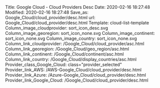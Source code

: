 Title: Google Cloud - Cloud Providers Desc
Date: 2020-02-16 18:27:48
Modified: 2020-02-16 18:27:48
Save_as: Google_Cloud/cloud_provider/desc.html
url: Google_Cloud/cloud_provider/desc.html
Template: cloud-list-template
Column_image_cloudprovider: sort_icon_desc.svg
Column_image_georegion: sort_icon_none.svg
Column_image_continent: sort_icon_none.svg
Column_image_country: sort_icon_none.svg
Column_link_cloudprovider: /Google_Cloud/cloud_provider/asc.html
Column_link_georegion: /Google_Cloud/geo_region/asc.html
Column_link_continent: /Google_Cloud/continent/asc.html
Column_link_country: /Google_Cloud/display_countries/asc.html
Provider_class_Google_Cloud: class="provider_selected"
Provider_link_AWS: /AWS-Google_Cloud/cloud_provider/desc.html
Provider_link_Azure: /Azure-Google_Cloud/cloud_provider/desc.html
Provider_link_Google_Cloud: /Google_Cloud/cloud_provider/desc.html